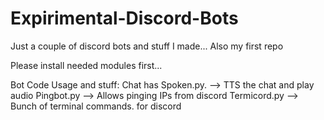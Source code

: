 # Expirimental-Discord-Bots

Just a couple of discord bots and stuff I made...
Also my first repo

Please install needed  modules first...

Bot Code Usage and stuff:
Chat has Spoken.py. --> TTS the chat and play audio
Pingbot.py          --> Allows pinging IPs from discord 
Termicord.py        --> Bunch of terminal commands. for discord
